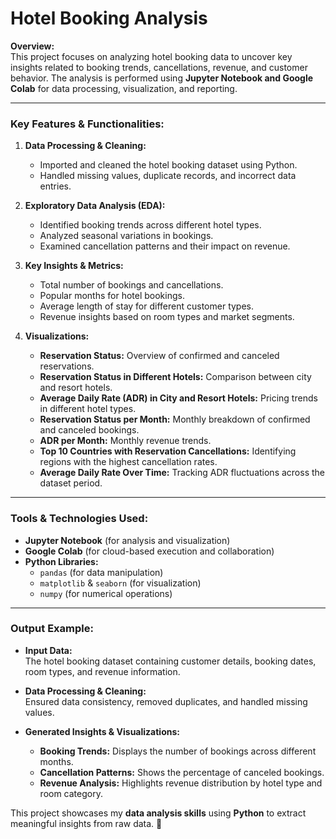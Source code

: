 # **Hotel Booking Analysis**  

**Overview:**  
This project focuses on analyzing hotel booking data to uncover key insights related to booking trends, cancellations, revenue, and customer behavior. The analysis is performed using **Jupyter Notebook and Google Colab** for data processing, visualization, and reporting.  

---

### **Key Features & Functionalities:**  

1. **Data Processing & Cleaning:**  
   - Imported and cleaned the hotel booking dataset using Python.  
   - Handled missing values, duplicate records, and incorrect data entries.  

2. **Exploratory Data Analysis (EDA):**  
   - Identified booking trends across different hotel types.  
   - Analyzed seasonal variations in bookings.  
   - Examined cancellation patterns and their impact on revenue.  

3. **Key Insights & Metrics:**  
   - Total number of bookings and cancellations.  
   - Popular months for hotel bookings.  
   - Average length of stay for different customer types.  
   - Revenue insights based on room types and market segments.  

4. **Visualizations:**  
   - **Reservation Status:** Overview of confirmed and canceled reservations.  
   - **Reservation Status in Different Hotels:** Comparison between city and resort hotels.  
   - **Average Daily Rate (ADR) in City and Resort Hotels:** Pricing trends in different hotel types.  
   - **Reservation Status per Month:** Monthly breakdown of confirmed and canceled bookings.  
   - **ADR per Month:** Monthly revenue trends.  
   - **Top 10 Countries with Reservation Cancellations:** Identifying regions with the highest cancellation rates.  
   - **Average Daily Rate Over Time:** Tracking ADR fluctuations across the dataset period.  

---

### **Tools & Technologies Used:**  
- **Jupyter Notebook** (for analysis and visualization)  
- **Google Colab** (for cloud-based execution and collaboration)  
- **Python Libraries:**  
  - `pandas` (for data manipulation)  
  - `matplotlib` & `seaborn` (for visualization)  
  - `numpy` (for numerical operations)  

---

### **Output Example:**  

- **Input Data:**  
   The hotel booking dataset containing customer details, booking dates, room types, and revenue information.  

- **Data Processing & Cleaning:**  
   Ensured data consistency, removed duplicates, and handled missing values.  

- **Generated Insights & Visualizations:**  
   - **Booking Trends:** Displays the number of bookings across different months.  
   - **Cancellation Patterns:** Shows the percentage of canceled bookings.  
   - **Revenue Analysis:** Highlights revenue distribution by hotel type and room category.  

This project showcases my **data analysis skills** using **Python** to extract meaningful insights from raw data. 🚀
